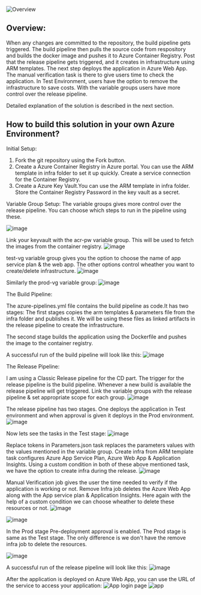 ![Overview](https://user-images.githubusercontent.com/105546276/169155611-4735b63b-d896-44ca-a847-9c2c52f42b83.png)


Overview: 
-------------------------------------------------------------------------------

When any changes are committed to the repository, the build pipeline gets triggered. The build pipeline then pulls the source code from respository and builds the docker image and pushes it to Azure Container Registry.
Post that the release pipeline gets triggered, and it creates in infrastructure using ARM templates. The next step deploys the application in Azure Web App.
The manual verification task is there to give users time to check the application.
In Test Environment, users have the option to remove the infrastructure to save costs.
With the variable groups users have more control over the release pipeline.

Detailed explanation of the solution is described in the next section.


How to build this solution in your own Azure Environment?
-------------------------------------------------------------------------------------------

Initial Setup:
1. Fork the git repository using the Fork button.
2. Create a Azure Container Registry in Azure portal. You can use the ARM template in infra folder to set it up quickly. Create a service connection for the Container Registry.
3. Create a Azure Key Vault.You can use the ARM template in infra folder. Store the Container Registry Password in the key vault as a secret.

Variable Group Setup:
The variable groups gives more control over the release pipeline. You can choose which steps to run in the pipeline using these.

![image](https://user-images.githubusercontent.com/105546276/169161411-a3c50058-1047-4d10-9ace-d9ef33a80d32.png)

Link your keyvault with the acr-pw variable group. This will be used to fetch the images from the container registry.
![image](https://user-images.githubusercontent.com/105546276/169161742-0ed0c238-6767-4a9e-b326-d1e944e74d20.png)

test-vg variable group gives you the option to choose the name of app service plan & the web app. The other options control wheather you want to create/delete infrastructure.
![image](https://user-images.githubusercontent.com/105546276/169161875-b749326c-0025-4067-93d7-f96d7bcf7722.png)

Similarly the prod-vg variable group:
![image](https://user-images.githubusercontent.com/105546276/169162263-ac4b50ec-9e91-4f7b-b5c6-24edc667f5f4.png)


The Build Pipeline:

The azure-pipelines.yml file contains the build pipeline as code.It has two stages:
The first stages copies the arm templates & parameters file from the infra folder and publishes it. We will be using these files as linked artifacts in the release pipeline to create the infrastructure.

The second stage builds the application using the Dockerfile and pushes the image to the container registry.

A successful run of the build pipeline will look like this:
![image](https://user-images.githubusercontent.com/105546276/169163708-fb389525-7951-4dbd-a643-d8541e42597a.png)

The Release Pipeline:

I am using a Classic Release pipeline for the CD part. The trigger for the release pipeline is the build pipeline. Whenever a new build is available the release pipeline will get triggered. 
Link the variable groups with the release pipeline & set appropriate scope for each group.
![image](https://user-images.githubusercontent.com/105546276/169170287-b2f750e1-c8a2-499e-9bf9-3e5323490d71.png)

The release pipeline has two stages. One deploys the application in Test environment and when approval is given it deploys in the Prod environment.
![image](https://user-images.githubusercontent.com/105546276/169165172-e362abc7-ec95-4178-8772-d97b3316a2b2.png)

Now lets see the tasks in the Test stage:
![image](https://user-images.githubusercontent.com/105546276/169165311-b0e61d69-607e-4fb5-aa1f-647cd3da00e1.png)

Replace tokens in Parameters.json task replaces the parameters values with the values mentioned in the variable group.
Create infra from ARM template task configures Azure App Service Plan, Azure Web App & Application Insights.
Using a custom condition in both of these above mentioned task, we have the option to create infra during the release.
![image](https://user-images.githubusercontent.com/105546276/169166162-fbf7e160-8f14-4de9-bfc2-b4c20d5725f1.png)

Manual Verification job gives the user the time needed to verify if the application is working or not.
Remove Infra job deletes the Azure Web App along with the App service plan & Application Insights. Here again with the help of a custom condition we can choose wheather to delete these resources or not.
![image](https://user-images.githubusercontent.com/105546276/169166868-38a4ed5c-4b5f-44bd-9b46-3070bd9cfff3.png)

![image](https://user-images.githubusercontent.com/105546276/169167102-af22cb27-90c9-43c1-b0ac-d439db39b7cb.png)

In the Prod stage Pre-deployment approval is enabled. The Prod stage is same as the Test stage. The only difference is we don't have the remove infra job to delete the resources.

![image](https://user-images.githubusercontent.com/105546276/169167686-8420c6fb-2673-4ab2-b354-fb1d0523d9b8.png)

A successful run of the release pipeline will look like this:
![image](https://user-images.githubusercontent.com/105546276/169172288-8b06a20b-7462-41ae-8965-7e9b4a827821.png)


After the application is deployed on Azure Web App, you can use the URL of the service to access your application:
![App login page](https://user-images.githubusercontent.com/105546276/169170669-7914a747-1a18-4eee-b021-0c69fc797bb7.png)
![app](https://user-images.githubusercontent.com/105546276/169170786-5185a285-b928-4201-98a2-631df7e87a7c.png)

